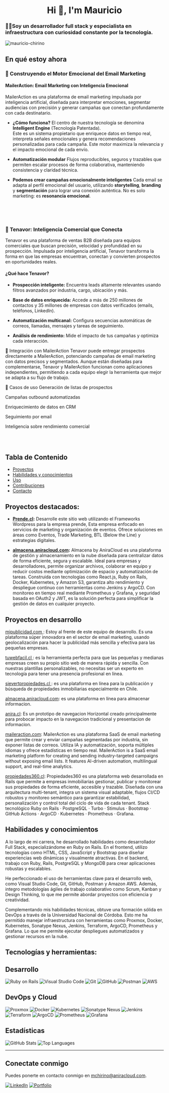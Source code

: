 <h1 align="center">Hi 👋, I'm Mauricio</h1>
<h3 align="left">🧑‍💻Soy un desarrollador full stack y especialista en infraestructura con curiosidad constante por la tecnología.</h3>

<p align="left"> <img src="https://komarev.com/ghpvc/?username=mauricio-chirino&label=Profile%20views&color=0e75b6&style=flat" alt="mauricio-chirino" /> </p>


## En qué estoy ahora

### 🚀 Construyendo el Motor Emocional del Email Marketing

#### **MailerAction: Email Marketing con Inteligencia Emocional**

MailerAction es una plataforma de email marketing impulsada por inteligencia artificial, diseñada para interpretar emociones, segmentar audiencias con precisión y generar campañas que conectan profundamente con cada destinatario.


- **¿Cómo funciona?** El centro de nuestra tecnología se denomina **Intelligent Engine** (Tecnología Patentada).  
Este es un sistema propietario que enriquece datos en tiempo real, interpreta señales emocionales y genera recomendaciones personalizadas para cada campaña. Este motor maximiza la relevancia y el impacto emocional de cada envío.


- **Automatización modular** Flujos reproducibles, seguros y trazables que permiten escalar procesos de forma colaborativa, manteniendo consistencia y claridad técnica.


- **Podemos crear campañas emocionalmente inteligentes** Cada email se adapta al perfil emocional del usuario, utilizando **storytelling**, **branding** y **segmentación** para lograr una conexión auténtica. No es solo marketing: es **resonancia emocional**.
<br>
<br>
<br>


### 🧠 Tenavor: Inteligencia Comercial que Conecta
Tenavor es una plataforma de ventas B2B diseñada para equipos comerciales que buscan precisión, velocidad y profundidad en su prospección. Impulsada por inteligencia artificial, Tenavor transforma la forma en que las empresas encuentran, conectan y convierten prospectos en oportunidades reales.

#### **¿Qué hace Tenavor?**
- **Prospección inteligente:** Encuentra leads altamente relevantes usando filtros avanzados por industria, cargo, ubicación y más.

- **Base de datos enriquecida:** Accede a más de 250 millones de contactos y 35 millones de empresas con datos verificados (emails, teléfonos, LinkedIn).

- **Automatización multicanal:** Configura secuencias automáticas de correos, llamadas, mensajes y tareas de seguimiento.

- **Análisis de rendimiento:** Mide el impacto de tus campañas y optimiza cada interacción.

🔗 Integración con MailerAction
Tenavor puede entregar prospectos directamente a MailerAction, potenciando campañas de email marketing con datos precisos y segmentados. Aunque están diseñadas para complementarse, Tenavor y MailerAction funcionan como aplicaciones independientes, permitiendo a cada equipo elegir la herramienta que mejor se adapta a su flujo de trabajo.

🧩 Casos de uso
Generación de listas de prospectos

Campañas outbound automatizadas

Enriquecimiento de datos en CRM

Seguimiento por email

Inteligencia sobre rendimiento comercial


<br>
<br>


## Tabla de Contenido

- [Proyectos](#Proyectos-en-desarrollo)
- [Habilidades y conocimientos](#habilidades-y-conocimientos)
- [Uso](#uso)
- [Contribuciones](#contribuciones)
- [Contacto](#Conectate-conmigo)
  
## Proyectos destacados:
- **[Prende.cl](https://prende.aniracloud.com):** Desarrolle este sitio web utilizando el Frameworks Wordpress para la empresa prende, Esta empresa enfocado en servicios de marketing y organización de eventos. Ofrece soluciones en áreas como Eventos, Trade Marketing, BTL (Below the Line) y estrategias digitales. 


- **[almacena.aniracloud.com](https://almacena.aniracloud.com):** Almacena by AniraCloud es una plataforma de gestión y almacenamiento en la nube diseñada para centralizar datos de forma eficiente, segura y escalable. Ideal para empresas y desarrolladores, permite organizar archivos, colaborar en equipo y reducir costos mediante optimización de espacio y automatización de tareas. Construida con tecnologías como React.js, Ruby on Rails, Docker, Kubernetes, y Amazon S3, garantiza alto rendimiento y despliegue continuo con herramientas como Jenkins y ArgoCD. Con monitoreo en tiempo real mediante Prometheus y Grafana, y seguridad basada en OAuth2 y JWT, es la solución perfecta para simplificar la gestión de datos en cualquier proyecto.


## Proyectos en desarrollo 


[mipublicidad.com ](https://mipublicidad.com): Estoy al frente de este equipo de desarrollo. Es una plataforma súper innovadora en el sector de email marketing, usando geolocalización para hacer la publicidad más sencilla y efectiva para las pequeñas empresas.

[tuwebfacil.cl ](https://tuwebfacil.cl): es la herramienta perfecta para que las pequeñas y medianas empresas creen su propio sitio web de manera rápida y sencilla. Con nuestras plantillas personalizables, no necesitas ser un experto en tecnología para tener una presencia profesional en línea. 

[sievertpropiedades.cl ](https://sievertpropiedades.cl): es una plataforma en línea para la publicación y búsqueda de propiedades inmobiliarias especialmente en Chile.

[almacena.aniracloud.com](https://almacena.aniracloud.com): es una plataforma en línea para almacenar informacion.

[anira.cl](https://anira.aniracloud.com): Es un prototipo de navegacion Horizontal creado principalmente para probocar impacto en la navegacion tradicional y presentacion de informacion.

[maileraction.com](https://maileraction.com): MailerAction es una plataforma SaaS de email marketing que permite crear y enviar campañas segmentadas por industria, sin exponer listas de correos. Utiliza IA y automatización, soporta múltiples idiomas y ofrece estadísticas en tiempo real.  MailerAction is a SaaS email marketing platform for creating and sending industry-targeted campaigns without exposing email lists. It features AI-driven automation, multilingual support, and real-time analytics.


[propiedades360.cl](https://propiedades360.cl): Propiedades360 es una plataforma web desarrollada en Rails que permite a empresas inmobiliarias gestionar, publicar y monitorear sus propiedades de forma eficiente, accesible y trazable. Diseñada con una arquitectura multi-tenant, integra un sistema visual adaptable, flujos CI/CD robustos y monitoreo semántico para garantizar estabilidad, personalización y control total del ciclo de vida de cada tenant. Stack tecnológico Ruby on Rails · PostgreSQL · Turbo · Stimulus · Bootstrap · GitHub Actions · ArgoCD · Kubernetes · Prometheus · Grafana.






## Habilidades y conocimientos
A lo largo de mi carrera, he desarrollado habilidades como desarrollador Full Stack, especializándome en Ruby on Rails. En el frontend, utilizo tecnologías como HTML, CSS, JavaScript y Bootstrap para diseñar experiencias web dinámicas y visualmente atractivas. En el backend, trabajo con Ruby, Rails, PostgreSQL y MongoDB para crear aplicaciones robustas y escalables.

He perfeccionado el uso de herramientas clave para el desarrollo web, como Visual Studio Code, Git, GitHub, Postman y Amazon AWS. Además, integro metodologías ágiles de trabajo colaborativo como Scrum, Kanban y Design Thinking, lo que me permite abordar proyectos con eficiencia y creatividad.

Complementando mis habilidades técnicas, obtuve una formación sólida en DevOps a través de la Universidad Nacional de Córdoba. Esto me ha permitido manejar infraestructura con herramientas como Proxmox, Docker, Kubernetes, Sonatype Nexus, Jenkins, Terraform, ArgoCD, Prometheus y Grafana. Lo que me permite ejecutar despliegues automatizados y gestionar recursos en la nube.



## Tecnologías y herramientas:

## Desarrollo
![Ruby on Rails](https://img.shields.io/badge/Frameworks-Ruby%20on%20Rails-red)
![Visual Studio Code](https://img.shields.io/badge/Editor-VS%20Code-blue)
![Git](https://img.shields.io/badge/Control_de_versiones-Git-orange)
![GitHub](https://img.shields.io/badge/Repositorio-GitHub-lightgrey)
![Postman](https://img.shields.io/badge/Testing-Postman-orange)
![AWS](https://img.shields.io/badge/Cloud-AWS-yellow)



## DevOps y Cloud
![Proxmox](https://img.shields.io/badge/Virtualización-Proxmox-orange)
![Docker](https://img.shields.io/badge/Contenedores-Docker-blue)
![Kubernetes](https://img.shields.io/badge/Orquestación-Kubernetes-blueviolet)
![Sonatype Nexus](https://img.shields.io/badge/Repositorios_de_dependencias-Nexus-yellowgreen)
![Jenkins](https://img.shields.io/badge/CI/CD-Jenkins-red)
![Terraform](https://img.shields.io/badge/Infraestructura-Terraform-darkgreen)
![ArgoCD](https://img.shields.io/badge/Despliegue-ArgoCD-blue)
![Prometheus](https://img.shields.io/badge/Monitoring-Prometheus-critical)
![Grafana](https://img.shields.io/badge/Dashboarding-Grafana-lightblue)


## Estadísticas
![GitHub Stats](https://github-readme-stats.vercel.app/api?username=mauricio-chirino&show_icons=true&theme=radical)
![Top Languages](https://github-readme-stats.vercel.app/api/top-langs/?username=mauricio-chirino&layout=compact&theme=radical)

---

## Conectate conmigo
Puedes ponerte en contacto conmigo en [mchirino@aniracloud.com](mailto:mchirino@aniracloud.com).

[![LinkedIn](https://img.shields.io/badge/LinkedIn-Perfil-blue)](https://linkedin.com/in/mauricio-chirino)
[![Portfolio](https://img.shields.io/badge/Portafolio-Ver%20Más-orange)](link_a_tu_portafolio)
















